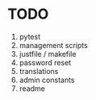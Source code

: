 # TODO
1. pytest
2. management scripts
3. justfile / makefile
4. password reset
5. translations
6. admin constants
7. readme
